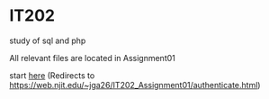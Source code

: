 # IT202
study of sql and php

All relevant files are located in Assignment01

start [here](https://web.njit.edu/~jga26/IT202_Assignment01/authenticate.html) (Redirects to https://web.njit.edu/~jga26/IT202_Assignment01/authenticate.html)
